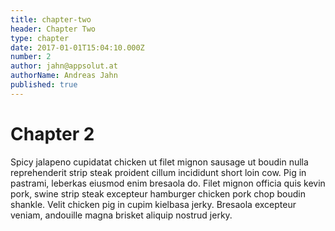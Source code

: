 ```yaml
---
title: chapter-two
header: Chapter Two
type: chapter
date: 2017-01-01T15:04:10.000Z
number: 2
author: jahn@appsolut.at
authorName: Andreas Jahn
published: true
---
```


# Chapter 2

Spicy jalapeno cupidatat chicken ut filet mignon sausage ut boudin nulla reprehenderit strip steak proident cillum incididunt short loin cow. Pig in pastrami, leberkas eiusmod enim bresaola do. Filet mignon officia quis kevin pork, swine strip steak excepteur hamburger chicken pork chop boudin shankle. Velit chicken pig in cupim kielbasa jerky. Bresaola excepteur veniam, andouille magna brisket aliquip nostrud jerky.
